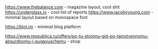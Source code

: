 https://www.thebalance.com - magazine layout, cool shit
https://underglass.io - cool list of reports
https://www.jacobyyoung.com - minimal layout based on monospace font

https://blot.im - minimal blog platform

https://www.respublica.ru/offers/po-tu-storonu-gid-po-tainstvennomu-absurdnomu-i-pugayuschemu - shop
